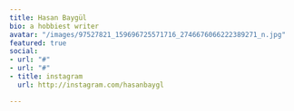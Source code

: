 ```yaml
---
title: Hasan Baygül
bio: a hobbiest writer
avatar: "/images/97527821_159696725571716_2746676066222389271_n.jpg"
featured: true
social:
- url: "#"
- url: "#"
- title: instagram
  url: http://instagram.com/hasanbaygl

---
```

